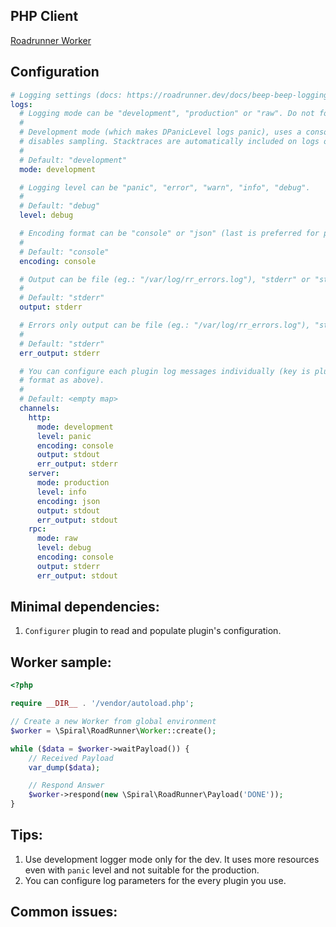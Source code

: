 ## PHP Client

[Roadrunner Worker](https://github.com/spiral/roadrunner-worker)

## Configuration

```yaml
# Logging settings (docs: https://roadrunner.dev/docs/beep-beep-logging)
logs:
  # Logging mode can be "development", "production" or "raw". Do not forget to change this value for production environment.
  #
  # Development mode (which makes DPanicLevel logs panic), uses a console encoder, writes to standard error, and
  # disables sampling. Stacktraces are automatically included on logs of WarnLevel and above.
  #
  # Default: "development"
  mode: development

  # Logging level can be "panic", "error", "warn", "info", "debug".
  #
  # Default: "debug"
  level: debug

  # Encoding format can be "console" or "json" (last is preferred for production usage).
  #
  # Default: "console"
  encoding: console

  # Output can be file (eg.: "/var/log/rr_errors.log"), "stderr" or "stdout".
  #
  # Default: "stderr"
  output: stderr

  # Errors only output can be file (eg.: "/var/log/rr_errors.log"), "stderr" or "stdout".
  #
  # Default: "stderr"
  err_output: stderr

  # You can configure each plugin log messages individually (key is plugin name, and value is logging options in same
  # format as above).
  #
  # Default: <empty map>
  channels:
    http:
      mode: development
      level: panic
      encoding: console
      output: stdout
      err_output: stderr
    server:
      mode: production
      level: info
      encoding: json
      output: stdout
      err_output: stdout
    rpc:
      mode: raw
      level: debug
      encoding: console
      output: stderr
      err_output: stdout
```

## Minimal dependencies:

1. `Configurer` plugin to read and populate plugin's configuration.

## Worker sample:

```php
<?php

require __DIR__ . '/vendor/autoload.php';

// Create a new Worker from global environment
$worker = \Spiral\RoadRunner\Worker::create();

while ($data = $worker->waitPayload()) {
    // Received Payload
    var_dump($data);

    // Respond Answer
    $worker->respond(new \Spiral\RoadRunner\Payload('DONE'));
}
```

## Tips:

1. Use development logger mode only for the dev. It uses more resources even with `panic` level and not suitable for the production.
2. You can configure log parameters for the every plugin you use.

## Common issues:
